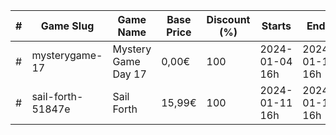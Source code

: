 |#|Game Slug|Game Name|Base Price|Discount (%)|Starts|Ends|
|---|---|---|---|---|---|---|
|#|mysterygame-17|Mystery Game Day 17|0,00€|100|2024-01-04 16h|2024-01-11 16h|
|#|sail-forth-51847e|Sail Forth|15,99€|100|2024-01-11 16h|2024-01-18 16h|
